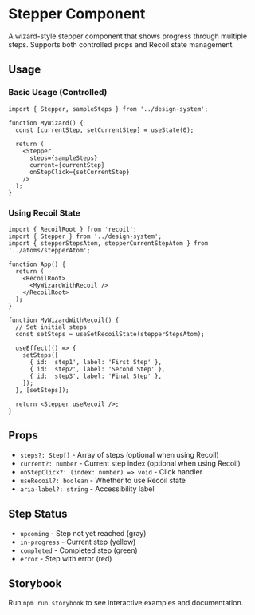 # Stepper Component

A wizard-style stepper component that shows progress through multiple steps. Supports both controlled props and Recoil state management.

## Usage

### Basic Usage (Controlled)

```tsx
import { Stepper, sampleSteps } from '../design-system';

function MyWizard() {
  const [currentStep, setCurrentStep] = useState(0);

  return (
    <Stepper
      steps={sampleSteps}
      current={currentStep}
      onStepClick={setCurrentStep}
    />
  );
}
```

### Using Recoil State

```tsx
import { RecoilRoot } from 'recoil';
import { Stepper } from '../design-system';
import { stepperStepsAtom, stepperCurrentStepAtom } from '../atoms/stepperAtom';

function App() {
  return (
    <RecoilRoot>
      <MyWizardWithRecoil />
    </RecoilRoot>
  );
}

function MyWizardWithRecoil() {
  // Set initial steps
  const setSteps = useSetRecoilState(stepperStepsAtom);
  
  useEffect(() => {
    setSteps([
      { id: 'step1', label: 'First Step' },
      { id: 'step2', label: 'Second Step' },
      { id: 'step3', label: 'Final Step' },
    ]);
  }, [setSteps]);

  return <Stepper useRecoil />;
}
```

## Props

- `steps?: Step[]` - Array of steps (optional when using Recoil)
- `current?: number` - Current step index (optional when using Recoil)
- `onStepClick?: (index: number) => void` - Click handler
- `useRecoil?: boolean` - Whether to use Recoil state
- `aria-label?: string` - Accessibility label

## Step Status

- `upcoming` - Step not yet reached (gray)
- `in-progress` - Current step (yellow)
- `completed` - Completed step (green)
- `error` - Step with error (red)

## Storybook

Run `npm run storybook` to see interactive examples and documentation.
